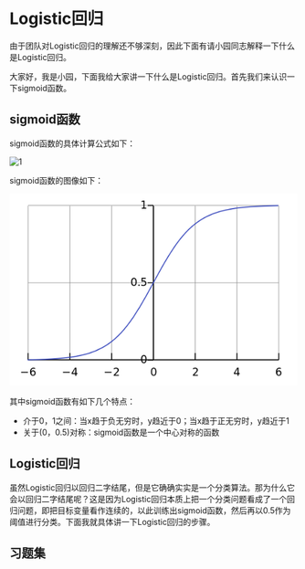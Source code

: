 # Logistic回归

由于团队对Logistic回归的理解还不够深刻，因此下面有请小园同志解释一下什么是Logistic回归。

大家好，我是小园，下面我给大家讲一下什么是Logistic回归。首先我们来认识一下sigmoid函数。

## sigmoid函数

sigmoid函数的具体计算公式如下：

![1](http://chart.googleapis.com/chart?cht=tx&chl=%5Csigma(x)%3D%5Cfrac%7B1%7D%7B1%2Be%5E%7B-x%7D%7D)

sigmoid函数的图像如下：

![2](https://github.com/im-iron-man/data-analysis/blob/master/%E6%9C%BA%E5%99%A8%E5%AD%A6%E4%B9%A0/6/image/1.png)

其中sigmoid函数有如下几个特点：

- 介于0，1之间：当x趋于负无穷时，y趋近于0；当x趋于正无穷时，y趋近于1
- 关于(0，0.5)对称：sigmoid函数是一个中心对称的函数

## Logistic回归

虽然Logistic回归以回归二字结尾，但是它确确实实是一个分类算法。那为什么它会以回归二字结尾呢？这是因为Logistic回归本质上把一个分类问题看成了一个回归问题，即把目标变量看作连续的，以此训练出sigmoid函数，然后再以0.5作为阈值进行分类。下面我就具体讲一下Logistic回归的步骤。

## 习题集